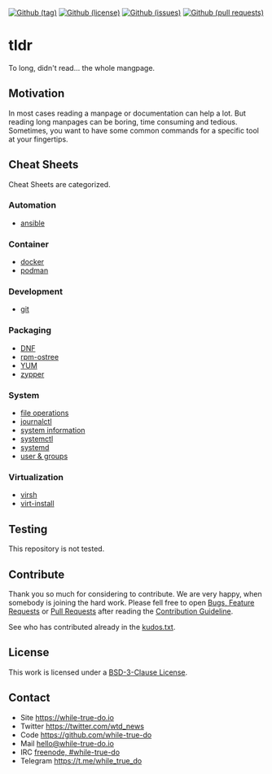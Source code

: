 <!--
name: README.md
description: This file contains important information for the repository.
author: while-true-do.io
contact: hello@while-true-do.io
license: BSD-3-Clause
-->

<!-- github shields -->
[![Github (tag)](https://img.shields.io/github/tag/while-true-do/ansible-skeleton.svg)](https://github.com/while-true-do/tldr/tags)
[![Github (license)](https://img.shields.io/github/license/while-true-do/ansible-skeleton.svg)](https://github.com/while-true-do/tldr/blob/master/LICENSE)
[![Github (issues)](https://img.shields.io/github/issues/while-true-do/ansible-skeleton.svg)](https://github.com/while-true-do/tldr/issues)
[![Github (pull requests)](https://img.shields.io/github/issues-pr/while-true-do/ansible-skeleton.svg)](https://github.com/while-true-do/tldr/pulls)

# tldr

To long, didn't read... the whole mangpage.

## Motivation

In most cases reading a manpage or documentation can help a lot. But reading
long manpages can be boring, time consuming and tedious. Sometimes, you
want to have some common commands for a specific tool at your fingertips.

## Cheat Sheets

Cheat Sheets are categorized.

### Automation

- [ansible](./cheatsheets/ansible.md)

### Container

- [docker](./cheatsheets/docker.md)
- [podman](./cheatsheets/podman.md)

### Development

- [git](./cheatsheets/git.md)

### Packaging

- [DNF](./cheatsheets/dnf.md)
- [rpm-ostree](./cheatsheets/rpm-ostree.md)
- [YUM](./cheatsheets/yum.md)
- [zypper](./cheatsheets/zypper.md)

### System

- [file operations](./cheatsheets/file-operations.md)
- [journalctl](./cheatsheets/journalctl.md)
- [system information](./cheatsheets/system-info.md)
- [systemctl](./cheatsheets/systemctl.md)
- [systemd](./cheatsheets/systemd.md)
- [user & groups](./cheatsheets/user_groups.md)

### Virtualization

- [virsh](./cheatsheets/virsh.md)
- [virt-install](./cheatsheets/virt-install.md)

## Testing

This repository is not tested.

## Contribute

Thank you so much for considering to contribute. We are very happy, when somebody
is joining the hard work. Please fell free to open
[Bugs, Feature Requests](https://github.com/while-true-do/tldr/issues)
or [Pull Requests](https://github.com/while-true-do/tldr/pulls) after
reading the [Contribution Guideline](https://github.com/while-true-do/doc-library/blob/master/docs/CONTRIBUTING.md).

See who has contributed already in the [kudos.txt](./kudos.txt).

## License

This work is licensed under a [BSD-3-Clause License](https://opensource.org/licenses/BSD-3-Clause).

## Contact

-   Site <https://while-true-do.io>
-   Twitter <https://twitter.com/wtd_news>
-   Code <https://github.com/while-true-do>
-   Mail [hello@while-true-do.io](mailto:hello@while-true-do.io)
-   IRC [freenode, #while-true-do](https://webchat.freenode.net/?channels=while-true-do)
-   Telegram <https://t.me/while_true_do>
